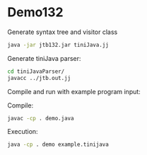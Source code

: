 # Demo132





Generate syntax tree and visitor class

```bash
java -jar jtb132.jar tiniJava.jj
```

Generate tiniJava parser:

```bash
cd tiniJavaParser/
javacc ../jtb.out.jj
```


Compile and run with example program input:


Compile:

```bash
javac -cp . demo.java
```


Execution:

```bash
java -cp . demo example.tinijava 
```

